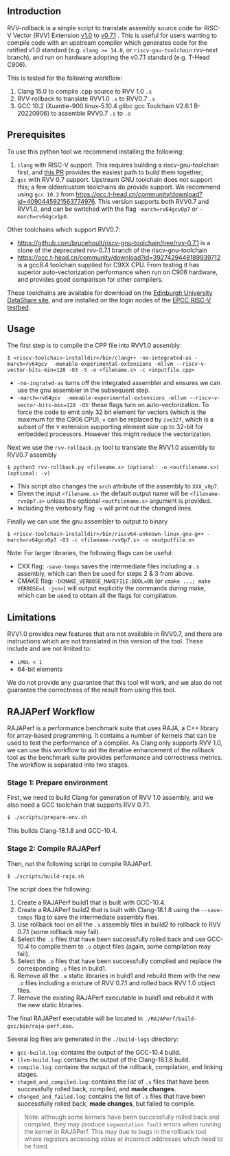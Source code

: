 ## Introduction

RVV-rollback is a simple script to translate assembly source code for RISC-V Vector (RVV) Extension [v1.0](https://github.com/riscv/riscv-v-spec/blob/3570f998903f00352552b670f1f7b7334f0a144a/v-spec.adoc) to [v0.7.1](https://github.com/riscv/riscv-v-spec/blob/0a24d0f61b5cd3f1f9265e8c40ab211daa865ede/v-spec.adoc) . This is useful for users wanting to compile code with an upstream compiler which generates code for the ratified v1.0 standard (e.g. `clang >= 14.0`, or `riscv-gnu-toolchain` rvv-next branch), and run on hardware adopting the v0.7.1 standard (e.g. T-Head C906).

This is tested for the following workflow:
1. Clang 15.0 to compile .cpp source to RVV 1.0 `.s`
2. RVV-rollback to translate RVV1.0 `.s` to RVV0.7 `.s`
3. GCC 10.2 (Xuantie-900 linux-5.10.4 glibc gcc Toolchain V2.6.1 B-20220906) to assemble RVV0.7 `.s` to `.o`


## Prerequisites

To use this python tool we recommend installing the following:

1. `clang` with RISC-V support. This requires building a riscv-gnu-toolchain first, and [this PR](https://github.com/riscv-collab/riscv-gnu-toolchain/pull/1166) provides the easiest path to build them together;
2. `gcc` with RVV 0.7 support. Upstream GNU toolchain does not support this; a few older/custom toolchains do provide support. We recommend using `gcc 10.2` from <https://occ.t-head.cn/community/download?id=4090445921563774976>. This version supports both RVV0.7 and RVV1.0, and can be switched with the flag `-march=rv64gcv0p7` or `-march=rv64gcv1p0`.


Other toolchains which support RVV0.7:

- <https://github.com/brucehoult/riscv-gnu-toolchain/tree/rvv-0.7.1> is a clone of the deprecated rvv-0.7.1 branch of the riscv-gnu-toolchain
- <https://occ.t-head.cn/community/download?id=3927429448189939712> is a gcc8.4 toolchain supplied for C9XX CPU. From testing it has superior auto-vectorization performance when run on C906 hardware, and provides good comparison for other compilers.

These toolchains are available for download on the [Edinburgh University DataShare site](https://datashare.ed.ac.uk/handle/10283/4835), and are installed on the login nodes of the [EPCC RISC-V testbed](http://riscv.epcc.ed.ac.uk/).



## Usage
The first step is to compile the CPP file into RVV1.0 assembly:
```
$ <riscv-toolchain-installdir>/bin/clang++ -no-integrated-as -march=rv64gcv  -menable-experimental-extensions -mllvm --riscv-v-vector-bits-min=128 -O3 -S -o <filename.s> -c <inputfile.cpp>
```

- `-no-ingrated-as` turns off the integrated assembler and ensures we can use the gnu assembler in the subsequent step.
- `-march=rv64gcv  -menable-experimental-extensions -mllvm --riscv-v-vector-bits-min=128 -O3`: these flags turn on auto-vectorization. To force the code to emit only 32 bit element for vectors (which is the maximum for the C906 CPU), `v` can be replaced by `zve32f`, which is a subset of the `V` extension supporting element size up to 32-bit for embedded processors. However this might reduce the vectorization.
  

Next we use the `rvv-rollback.py` tool to translate the RVV1.0 assembly to RVV0.7 assembly
```
$ python3 rvv-rollback.py <filename.s> (optional: -o <outfilename.s>) (optional: -v)
```

- This script also changes the `arch` attribute of the assembly to `XXX_v0p7`.
- Given the input `<filename.s>` the default output name will be `<filename-rvv0p7.s>` unless the optional `<outfilename.s>` argument is provided.
- Including the verbosity flag `-v` will print out the changed lines.


Finally we can use the gnu assembler to output to binary 
```
$ <riscv-toolchain-installdir>/bin/riscv64-unknown-linux-gnu-g++ -march=rv64gcv0p7 -O3 -c <filename-rvv0p7.s> -o <outputfile.o>
```



Note:
For larger libraries, the following flags can be useful:
   - CXX flag: `-save-temps` saves the intermediate files including a `.s` assembly, which can then be used for steps 2 & 3 from above.
   - CMAKE flag: `-DCMAKE_VERBOSE_MAKEFILE:BOOL=ON` (or `cmake ...; make VERBOSE=1 -j<n>`) will output explicitly the commands during make, which can be used to obtain all the flags for compilation.

## Limitations
RVV1.0 provides new features that are not available in RVV0.7, and there are instructions which are not translated in this version of the tool. These include and are not limited to:
- `LMUL < 1`
- 64-bit elements


We do not provide any guarantee that this tool will work, and we also do not guarantee the correctness of the result from using this tool.


## RAJAPerf Workflow
RAJAPerf is a performance benchmark suite that uses RAJA, a C++ library for array-based programming. It contains a number of kernels that can be used to test the performance of a compiler. As Clang only supports RVV 1.0, we can use this workflow to aid the iterative enhancement of the rollback tool as the benchmark suite provides performance and correctness metrics. The workflow is separated into two stages.

### Stage 1: Prepare environment
First, we need to build Clang for generation of RVV 1.0 assembly, and we also need a GCC toolchain that supports RVV 0.7.1. 

```bash
$ ./scripts/prepare-env.sh
```

This builds Clang-18.1.8 and GCC-10.4.

### Stage 2: Compile RAJAPerf

Then, run the following script to compile RAJAPerf.

```bash
$ ./scripts/build-raja.sh
```

The script does the following:
1. Create a RAJAPerf build1 that is built with GCC-10.4.
2. Create a RAJAPerf build2 that is built with Clang-18.1.8 using the `--save-temps` flag to save the intermediate assembly files.
3. Use rollback tool on all the `.s` assembly files in build2 to rollback to RVV 0.7.1 (some rollback may fail).
4. Select the `.s` files that have been successfully rolled back and use GCC-10.4 to compile them to `.o` object files (again, some compilation may fail).
5. Select the `.o` files that have been successfully compiled and replace the corresponding `.o` files in build1.
6. Remove all the `.a` static libraries in build1 and rebuild them with the new `.o` files including a mixture of RVV 0.7.1 and rolled back RVV 1.0 object files.
7. Remove the existing RAJAPerf executable in build1 and rebuild it with the new static libraries.

The final RAJAPerf executable will be located in `./RAJAPerf/build-gcc/bin/raja-perf.exe`.

Several log files are generated in the `./build-logs` directory:
- `gcc-build.log`: contains the output of the GCC-10.4 build.
- `llvm-build.log`: contains the output of the Clang-18.1.8 build.
- `compile.log`: contains the output of the rollback, compilation, and linking stages.
- `chaged_and_compiled.log`: contains the list of `.s` files that have been successfully rolled back, compiled, and **made changes**.
- `changed_and_failed.log`: contains the list of `.s` files that have been successfully rolled back, **made changes**, but failed to compile.

> Note: although some kernels have been successfully rolled back and compiled, they may produce `segmentation fault` errors when running the kernel in RAJAPerf. This may due to bugs in the rollback tool where registers accessing value at incorrect addresses which need to be fixed.